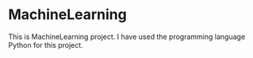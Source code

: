 # MachineLearning
This is MachineLearning project. 
I have used the programming language Python for this project. 

